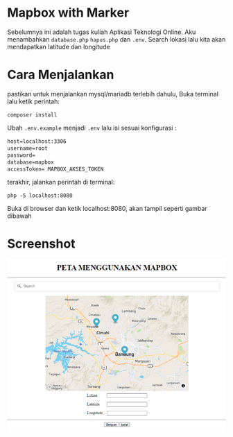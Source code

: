 # Mapbox with Marker

Sebelumnya ini adalah tugas kuliah Aplikasi Teknologi Online. Aku menambahkan `database.php` `hapus.php` dan `.env`. Search lokasi lalu kita akan mendapatkan latitude dan longitude

# Cara Menjalankan

pastikan untuk menjalankan mysql/mariadb terlebih dahulu, Buka terminal lalu ketik perintah:

```
composer install
```

Ubah `.env.example` menjadi `.env` lalu isi sesuai konfigurasi :

```
host=localhost:3306
username=root
password=
database=mapbox
accessToken= MAPBOX_AKSES_TOKEN
```

terakhir, jalankan perintah di terminal:

```
php -S localhost:8080
```

Buka di browser dan ketik localhost:8080, akan tampil seperti gambar dibawah

# Screenshot

![Screenshot](image/README/1677212504937.png "Screenshot")

